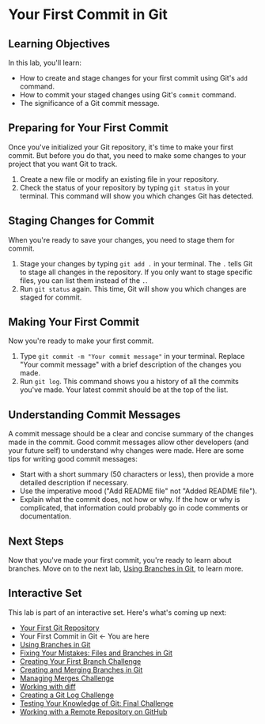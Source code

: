 # Your First Commit in Git

## Learning Objectives

In this lab, you'll learn:
- How to create and stage changes for your first commit using Git's `add` command.
- How to commit your staged changes using Git's `commit` command.
- The significance of a Git commit message.

## Preparing for Your First Commit

Once you've initialized your Git repository, it's time to make your first commit. But before you do that, you need to make some changes to your project that you want Git to track.

1. Create a new file or modify an existing file in your repository.
2. Check the status of your repository by typing `git status` in your terminal. This command will show you which changes Git has detected.

## Staging Changes for Commit

When you're ready to save your changes, you need to stage them for commit.

1. Stage your changes by typing `git add .` in your terminal. The `.` tells Git to stage all changes in the repository. If you only want to stage specific files, you can list them instead of the `.`.
2. Run `git status` again. This time, Git will show you which changes are staged for commit.

## Making Your First Commit

Now you're ready to make your first commit.

1. Type `git commit -m "Your commit message"` in your terminal. Replace "Your commit message" with a brief description of the changes you made.
2. Run `git log`. This command shows you a history of all the commits you've made. Your latest commit should be at the top of the list.

## Understanding Commit Messages

A commit message should be a clear and concise summary of the changes made in the commit. Good commit messages allow other developers (and your future self) to understand why changes were made. Here are some tips for writing good commit messages:

- Start with a short summary (50 characters or less), then provide a more detailed description if necessary.
- Use the imperative mood ("Add README file" not "Added README file").
- Explain what the commit does, not how or why. If the how or why is complicated, that information could probably go in code comments or documentation.

## Next Steps

Now that you've made your first commit, you're ready to learn about branches. Move on to the next lab, [Using Branches in Git](branchs.md), to learn more.

## Interactive Set

This lab is part of an interactive set. Here's what's coming up next:
- [Your First Git Repository](README.md)
- Your First Commit in Git ← You are here
- [Using Branches in Git](branchs.md)
- [Fixing Your Mistakes: Files and Branches in Git](fix-files-branchs.md)
- [Creating Your First Branch Challenge](first-branch-challenge.md)
- [Creating and Merging Branches in Git](merge-branch.md)
- [Managing Merges Challenge](merge-challenge.md)
- [Working with diff](git-diff.md)
- [Creating a Git Log Challenge](git-log-challenge.md)
- [Testing Your Knowledge of Git: Final Challenge](final-challenge.md)
- [Working with a Remote Repository on GitHub](remote-repository.md)